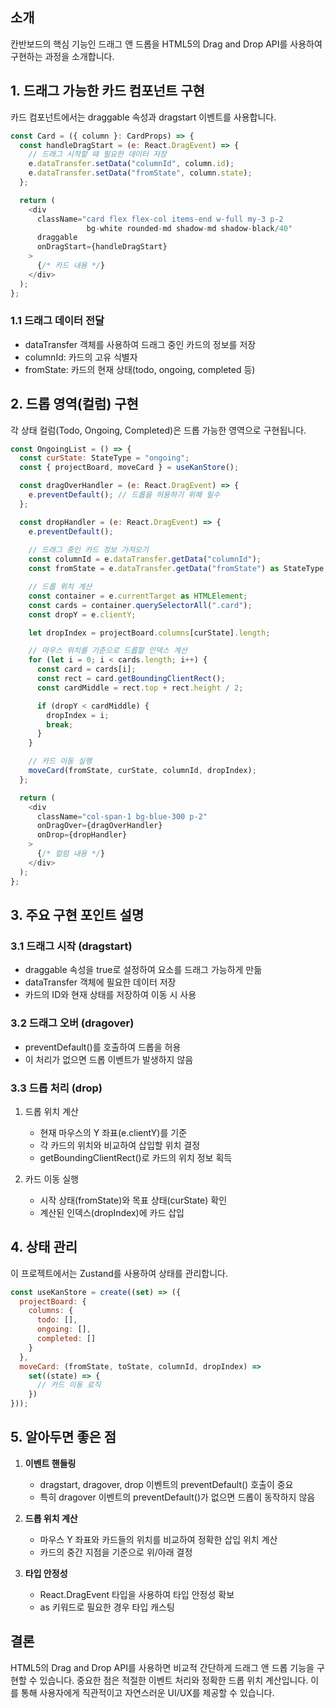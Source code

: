 
## 소개
칸반보드의 핵심 기능인 드래그 앤 드롭을 HTML5의 Drag and Drop API를 사용하여 구현하는 과정을 소개합니다.

## 1. 드래그 가능한 카드 컴포넌트 구현

카드 컴포넌트에서는 draggable 속성과 dragstart 이벤트를 사용합니다.

```javascript
const Card = ({ column }: CardProps) => {
  const handleDragStart = (e: React.DragEvent) => {
    // 드래그 시작할 때 필요한 데이터 저장
    e.dataTransfer.setData("columnId", column.id);
    e.dataTransfer.setData("fromState", column.state);
  };

  return (
    <div
      className="card flex flex-col items-end w-full my-3 p-2 
                 bg-white rounded-md shadow-md shadow-black/40"
      draggable
      onDragStart={handleDragStart}
    >
      {/* 카드 내용 */}
    </div>
  );
};
```

### 1.1 드래그 데이터 전달
- dataTransfer 객체를 사용하여 드래그 중인 카드의 정보를 저장
- columnId: 카드의 고유 식별자
- fromState: 카드의 현재 상태(todo, ongoing, completed 등)

## 2. 드롭 영역(컬럼) 구현

각 상태 컬럼(Todo, Ongoing, Completed)은 드롭 가능한 영역으로 구현됩니다.

```javascript
const OngoingList = () => {
  const curState: StateType = "ongoing";
  const { projectBoard, moveCard } = useKanStore();

  const dragOverHandler = (e: React.DragEvent) => {
    e.preventDefault(); // 드롭을 허용하기 위해 필수
  };

  const dropHandler = (e: React.DragEvent) => {
    e.preventDefault();
    
    // 드래그 중인 카드 정보 가져오기
    const columnId = e.dataTransfer.getData("columnId");
    const fromState = e.dataTransfer.getData("fromState") as StateType;

    // 드롭 위치 계산
    const container = e.currentTarget as HTMLElement;
    const cards = container.querySelectorAll(".card");
    const dropY = e.clientY;

    let dropIndex = projectBoard.columns[curState].length;

    // 마우스 위치를 기준으로 드롭할 인덱스 계산
    for (let i = 0; i < cards.length; i++) {
      const card = cards[i];
      const rect = card.getBoundingClientRect();
      const cardMiddle = rect.top + rect.height / 2;

      if (dropY < cardMiddle) {
        dropIndex = i;
        break;
      }
    }

    // 카드 이동 실행
    moveCard(fromState, curState, columnId, dropIndex);
  };

  return (
    <div
      className="col-span-1 bg-blue-300 p-2"
      onDragOver={dragOverHandler}
      onDrop={dropHandler}
    >
      {/* 컬럼 내용 */}
    </div>
  );
};
```

## 3. 주요 구현 포인트 설명

### 3.1 드래그 시작 (dragstart)
- draggable 속성을 true로 설정하여 요소를 드래그 가능하게 만듦
- dataTransfer 객체에 필요한 데이터 저장
- 카드의 ID와 현재 상태를 저장하여 이동 시 사용

### 3.2 드래그 오버 (dragover)
- preventDefault()를 호출하여 드롭을 허용
- 이 처리가 없으면 드롭 이벤트가 발생하지 않음

### 3.3 드롭 처리 (drop)
1. 드롭 위치 계산
   - 현재 마우스의 Y 좌표(e.clientY)를 기준
   - 각 카드의 위치와 비교하여 삽입할 위치 결정
   - getBoundingClientRect()로 카드의 위치 정보 획득

2. 카드 이동 실행
   - 시작 상태(fromState)와 목표 상태(curState) 확인
   - 계산된 인덱스(dropIndex)에 카드 삽입

## 4. 상태 관리
이 프로젝트에서는 Zustand를 사용하여 상태를 관리합니다.

```javascript
const useKanStore = create((set) => ({
  projectBoard: {
    columns: {
      todo: [],
      ongoing: [],
      completed: []
    }
  },
  moveCard: (fromState, toState, columnId, dropIndex) => 
    set((state) => {
      // 카드 이동 로직
    })
}));
```

## 5. 알아두면 좋은 점

1. **이벤트 핸들링**
   - dragstart, dragover, drop 이벤트의 preventDefault() 호출이 중요
   - 특히 dragover 이벤트의 preventDefault()가 없으면 드롭이 동작하지 않음

2. **드롭 위치 계산**
   - 마우스 Y 좌표와 카드들의 위치를 비교하여 정확한 삽입 위치 계산
   - 카드의 중간 지점을 기준으로 위/아래 결정

3. **타입 안정성**
   - React.DragEvent 타입을 사용하여 타입 안정성 확보
   - as 키워드로 필요한 경우 타입 캐스팅

## 결론
HTML5의 Drag and Drop API를 사용하면 비교적 간단하게 드래그 앤 드롭 기능을 구현할 수 있습니다. 중요한 점은 적절한 이벤트 처리와 정확한 드롭 위치 계산입니다. 이를 통해 사용자에게 직관적이고 자연스러운 UI/UX를 제공할 수 있습니다.